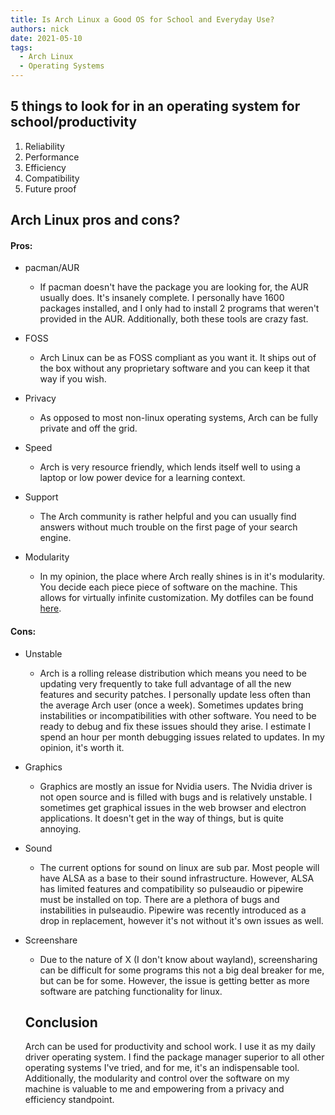 ```yaml
---
title: Is Arch Linux a Good OS for School and Everyday Use?
authors: nick
date: 2021-05-10
tags:
  - Arch Linux
  - Operating Systems
---
```


## 5 things to look for in an operating system for school/productivity

1. Reliability
2. Performance
3. Efficiency
4. Compatibility
6. Future proof

## Arch Linux pros and cons?

#### Pros:

- pacman/AUR
  
  - If pacman doesn't have the package you are looking for, the AUR usually does. It's insanely complete. I personally have 1600 packages installed, and I only had to install 2 programs that weren't provided in the AUR. Additionally, both these tools are crazy fast.

- FOSS
  
  - Arch Linux can be as FOSS compliant as you want it. It ships out of the box without any proprietary software and you can keep it that way if you wish.

- Privacy
  
  - As opposed to most non-linux operating systems, Arch can be fully private and off the grid.

- Speed
  
  - Arch is very resource friendly, which lends itself well to using a laptop or low power device for a learning context.

- Support
  
  - The Arch community is rather helpful and you can usually find answers without much trouble on the first page of your search engine.

- Modularity
  
  - In my opinion, the place where Arch really shines is in it's modularity. You decide each piece piece of software on the machine. This allows for virtually infinite customization. My dotfiles can be found [here](https://github.com/Green-Robot-Dev-Studios/dots).

#### Cons:

- Unstable
  
  - Arch is a rolling release distribution which means you need to be updating very frequently to take full advantage of all the new features and security patches. I personally update less often than the average Arch user (once a week). Sometimes updates bring instabilities or incompatibilities with other software. You need to be ready to debug and fix these issues should they arise. I estimate I spend an hour per month debugging issues related to updates. In my opinion, it's worth it.

- Graphics
  
  - Graphics are mostly an issue for Nvidia users. The Nvidia driver is not open source and is filled with bugs and is relatively unstable. I sometimes get graphical issues in the web browser and electron applications. It doesn't get in the way of things, but is quite annoying.

- Sound
  
  - The current options for sound on linux are sub par. Most people will have ALSA as a base to their sound infrastructure. However, ALSA has limited features and compatibility so pulseaudio or pipewire must be installed on top. There are a plethora of bugs and instabilities in pulseaudio. Pipewire was recently introduced as a drop in replacement, however it's not without it's own issues as well.

- Screenshare
  
  - Due to the nature of X (I don't know about wayland), screensharing can be difficult for some programs this not a big deal breaker for me, but can be for some. However, the issue is getting better as more software are patching functionality for linux. 
  
  ## Conclusion
  
  Arch can be used for productivity and school work. I use it as my daily driver operating system. I find the package manager superior to all other operating systems I've tried, and for me, it's an indispensable tool. Additionally, the modularity and control over the software on my machine is valuable to me and empowering from a privacy and efficiency standpoint.
  
  
